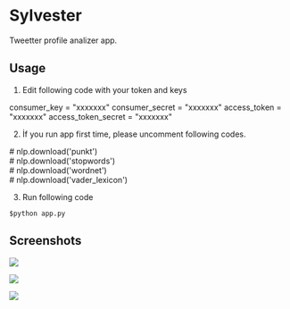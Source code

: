 # Sylvester

Tweetter profile analizer app.


## Usage

1. Edit following code with your token and keys

consumer_key = "xxxxxxx"
consumer_secret = "xxxxxxx"
access_token = "xxxxxxx"
access_token_secret = "xxxxxxx"

2. İf you run app first time, please uncomment following codes.

\# nlp.download('punkt') \
\# nlp.download('stopwords') \
\# nlp.download('wordnet') \
\# nlp.download('vader_lexicon')


3. Run following code

``` $python app.py ```

## Screenshots

![](resources/1.png)

![](resources/2.png)

![](resources/3.png)